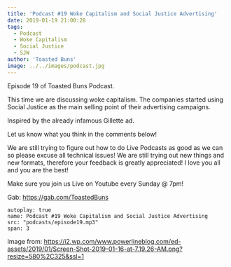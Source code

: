```yaml
---
title: 'Podcast #19 Woke Capitalism and Social Justice Advertising'
date: 2019-01-19 21:00:28
tags:
  - Podcast
  - Woke Capitalism
  - Social Justice
  - SJW
author: 'Toasted Buns'
image: ../../images/podcast.jpg
---
```


Episode 19 of Toasted Buns Podcast.

This time we are discussing woke capitalism. The companies started using Social Justice as the main selling point of their advertising campaigns.

Inspired by the already infamous Gillette ad.

Let us know what you think in the comments below!

We are still trying to figure out how to do Live Podcasts as good as we can so please excuse all technical issues! We are still trying out new things and new formats, therefore your feedback is greatly appreciated! I love you all and you are the best!

Make sure you join us Live on Youtube every Sunday @ 7pm!

Gab: https://gab.com/ToastedBuns
 

<script async src="//pagead2.googlesyndication.com/pagead/js/adsbygoogle.js"></script><ins class="adsbygoogle" style="display:block; text-align:center;"  data-ad-layout="in-article"  data-ad-format="fluid"  data-ad-client="ca-pub-2164900147810573"  data-ad-slot="8817307412"></ins><script>(adsbygoogle = window.adsbygoogle || []).push({});</script>

 

```audio
autoplay: true
name: Podcast #19 Woke Capitalism and Social Justice Advertising
src: "podcasts/episode19.mp3"
span: 3
```

Image from:
https://i2.wp.com/www.powerlineblog.com/ed-assets/2019/01/Screen-Shot-2019-01-16-at-7.19.26-AM.png?resize=580%2C325&ssl=1
